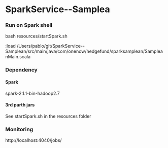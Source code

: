 # SparkService--Samplea

### Run on Spark shell

bash resources/startSpark.sh 

:load /Users/pablo/git/SparkService--Samplean/src/main/java/com/onenow/hedgefund/sparksamplean/SampleanMain.scala

### Dependency

#### Spark

spark-2.1.1-bin-hadoop2.7

#### 3rd parth jars

See startSpark.sh in the resources folder



### Monitoring

http://localhost:4040/jobs/